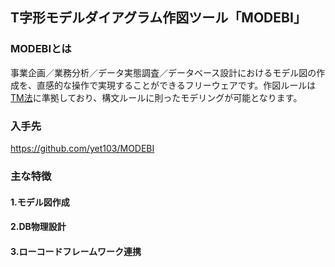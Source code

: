 ## T字形モデルダイアグラム作図ツール「MODEBI」

### MODEBIとは

事業企画／業務分析／データ実態調査／データベース設計におけるモデル図の作成を、直感的な操作で実現することができるフリーウェアです。作図ルールは[TM法](http://www.sdi-net.co.jp/tm-versions.htm)に準拠しており、構文ルールに則ったモデリングが可能となります。

### 入手先
https://github.com/yet103/MODEBI

### 主な特徴

#### 1.モデル図作成

#### 2.DB物理設計

#### 3.ローコードフレームワーク連携

